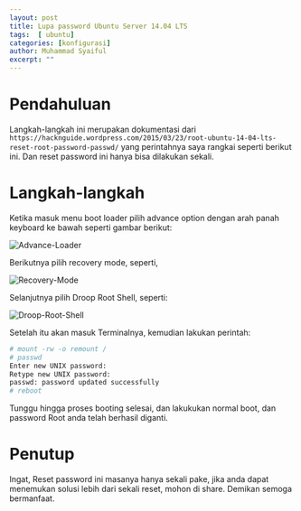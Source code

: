 ```yaml
---
layout: post
title: Lupa password Ubuntu Server 14.04 LTS
tags:  [ ubuntu]
categories: [konfigurasi]
author: Muhammad Syaiful
excerpt: ""
---
```


Pendahuluan
===

Langkah-langkah ini merupakan dokumentasi dari `https://hacknguide.wordpress.com/2015/03/23/root-ubuntu-14-04-lts-reset-root-password-passwd/` yang perintahnya saya rangkai seperti berikut ini. Dan reset password ini hanya bisa dilakukan sekali.

Langkah-langkah
===

Ketika masuk menu boot loader pilih advance option dengan arah panah keyboard ke bawah seperti gambar berikut:

![Advance-Loader](/myblog/assets/images/advance-loader.png)

Berikutnya pilih recovery mode, seperti,

![Recovery-Mode](/myblog/assets/images/recovery-mode.png)

Selanjutnya pilih Droop Root Shell, seperti:

![Droop-Root-Shell](/myblog/assets/images/droop-root-shell.png)

Setelah itu akan masuk Terminalnya, kemudian lakukan perintah:

```bash
# mount -rw -o remount /
# passwd
Enter new UNIX password:
Retype new UNIX password:
passwd: password updated successfully
# reboot
```

Tunggu hingga proses booting selesai, dan lakukukan normal boot, dan password Root anda telah berhasil diganti.


Penutup
===
Ingat, Reset password ini masanya hanya sekali pake, jika anda dapat menemukan solusi lebih dari sekali reset, mohon di share. Demikan semoga bermanfaat.
